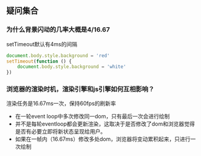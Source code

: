 ## 疑问集合

### 为什么背景闪动的几率大概是4/16.67
setTimeout默认有4ms的间隔
```js
document.body.style.background = 'red'
setTimeout(function () {
    document.body.style.background = 'white'
})
```

### 浏览器的渲染时机，渲染引擎和js引擎如何互相影响？
渲染任务是16.67ms一次，保持60fps的刷新率
* 在一轮event loop中多次修改同一dom，只有最后一次会进行绘制
* 并不是每轮eventloop都会更新渲染，这取决于是否修改了dom和浏览器觉得是否有必要立即将新状态呈现给用户。
* 如果在一帧内（16.67ms）修改多处dom，浏览器将变动累积起来，只进行一次绘制